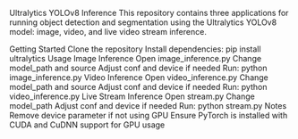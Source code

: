 Ultralytics YOLOv8 Inference
This repository contains three applications for running object detection and segmentation using the Ultralytics YOLOv8 model: image, video, and live video stream inference.

Getting Started
Clone the repository
Install dependencies: pip install ultralytics
Usage
Image Inference
Open image_inference.py
Change model_path and source
Adjust conf and device if needed
Run: python image_inference.py
Video Inference
Open video_inference.py
Change model_path and source
Adjust conf and device if needed
Run: python video_inference.py
Live Stream Inference
Open stream.py
Change model_path
Adjust conf and device if needed
Run: python stream.py
Notes
Remove device parameter if not using GPU
Ensure PyTorch is installed with CUDA and CuDNN support for GPU usage
